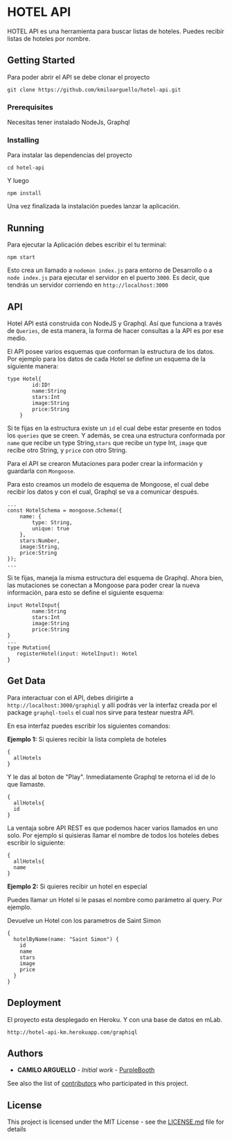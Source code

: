 # HOTEL API

HOTEL API es una herramienta para buscar listas de hoteles. Puedes recibir listas de hoteles por nombre.

## Getting Started

Para poder abrir el API se debe clonar el proyecto 

```
git clone https://github.com/kmiloarguello/hotel-api.git
```


### Prerequisites

Necesitas tener instalado NodeJs, Graphql


### Installing

Para instalar las dependencias del proyecto

```
cd hotel-api
```
Y luego

```
npm install
```
Una vez finalizada la instalación puedes lanzar la aplicación.

## Running 

Para ejecutar la Aplicación debes escribir el tu terminal:

```
npm start
```
Esto crea un llamado a `nodemon index.js` para entorno de Desarrollo o a `node index.js` para ejecutar el servidor en el puerto `3000`.
Es decir, que tendrás un servidor corriendo en `http://localhost:3000`

## API

Hotel API está construida con NodeJS y Graphql. Así que funciona a través de `Queries`, de esta manera, la forma de hacer consultas a la API es por ese medio.

El API posee varios esquemas que conforman la estructura de los datos. Por ejemplo para los datos de cada Hotel se define un esquema de la siguiente manera: 

```
type Hotel{
        id:ID!
        name:String
        stars:Int
        image:String
        price:String
    }
```
Si te fijas en la estructura existe un `id` el cual debe estar presente en todos los `queries` que se creen. Y además, se crea una estructura conformada por `name` que recibe un type String,`stars` que recibe un type Int, `image` que recibe otro String, y `price` con otro String.

Para el API se crearon Mutaciones para poder crear la información y guardarla con `Mongoose`.

Para esto creamos un modelo de esquema de Mongoose, el cual debe recibir los datos y con el cual, Graphql se va a comunicar después.

```
...
const HotelSchema = mongoose.Schema({
    name: {
        type: String,
        unique: true
    },
    stars:Number,
    image:String,
    price:String
});
...

```
Si te fijas, maneja la misma estructura del esquema de Graphql. Ahora bien, las mutaciones se conectan a Mongoose para poder crear la nueva información, para esto se define el siguiente esquema:

```
input HotelInput{
        name:String
        stars:Int
        image:String
        price:String
}
...
type Mutation{
   registerHotel(input: HotelInput): Hotel
}

```
## Get Data

Para interactuar con el API, debes dirigirte a `http://localhost:3000/graphiql` y allí podrás ver la interfaz creada por el package `graphql-tools` el cual nos sirve para testear nuestra API.

En esa interfaz puedes escribir los siguientes comandos:

**Ejemplo 1:** Si quieres recibir la lista completa de hoteles

```
{
  allHotels
}
```
Y le das al boton de "Play". Inmediatamente Graphql te retorna el id de lo que llamaste.

```
{
  allHotels{
  id
}
```
La ventaja sobre API REST es que podemos hacer varios llamados en uno solo. Por ejemplo si quisieras llamar el nombre de todos los hoteles debes escribir lo siguiente:
```
{
  allHotels{
  name
}
```

**Ejemplo 2:** Si quieres recibir un hotel en especial

Puedes llamar un Hotel si le pasas el nombre como parámetro al query. Por ejemplo.

Devuelve un Hotel con los parametros de Saint Simon

```
{
  hotelByName(name: "Saint Simon") {
    id
    name
    stars
    image
    price
  }
}

```

## Deployment

El proyecto esta desplegado en Heroku. Y con una base de datos en mLab.
```
http://hotel-api-km.herokuapp.com/graphiql
```

## Authors

* **CAMILO ARGUELLO** - *Initial work* - [PurpleBooth](https://github.com/PurpleBooth)

See also the list of [contributors](https://github.com/your/project/contributors) who participated in this project.

## License

This project is licensed under the MIT License - see the [LICENSE.md](LICENSE.md) file for details
